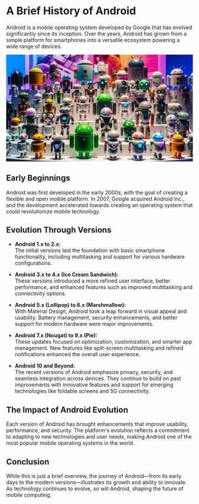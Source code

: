 # A Brief History of Android

Android is a mobile operating system developed by Google that has evolved significantly since its inception. Over the years, Android has grown from a simple platform for smartphones into a versatile ecosystem powering a wide range of devices.

![Androids](https://raw.githubusercontent.com/CodeInKotLang/AndroidBlogs-Server/refs/heads/main/images/android.jpeg)

## Early Beginnings

Android was first developed in the early 2000s, with the goal of creating a flexible and open mobile platform. In 2007, Google acquired Android Inc., and the development accelerated towards creating an operating system that could revolutionize mobile technology.

## Evolution Through Versions

- **Android 1.x to 2.x:**  
  The initial versions laid the foundation with basic smartphone functionality, including multitasking and support for various hardware configurations.

- **Android 3.x to 4.x (Ice Cream Sandwich):**  
  These versions introduced a more refined user interface, better performance, and enhanced features such as improved multitasking and connectivity options.

- **Android 5.x (Lollipop) to 6.x (Marshmallow):**  
  With Material Design, Android took a leap forward in visual appeal and usability. Battery management, security enhancements, and better support for modern hardware were major improvements.

- **Android 7.x (Nougat) to 9.x (Pie):**  
  These updates focused on optimization, customization, and smarter app management. New features like split-screen multitasking and refined notifications enhanced the overall user experience.

- **Android 10 and Beyond:**  
  The recent versions of Android emphasize privacy, security, and seamless integration across devices. They continue to build on past improvements with innovative features and support for emerging technologies like foldable screens and 5G connectivity.

## The Impact of Android Evolution

Each version of Android has brought enhancements that improve usability, performance, and security. The platform's evolution reflects a commitment to adapting to new technologies and user needs, making Android one of the most popular mobile operating systems in the world.

## Conclusion

While this is just a brief overview, the journey of Android—from its early days to the modern versions—illustrates its growth and ability to innovate. As technology continues to evolve, so will Android, shaping the future of mobile computing.
